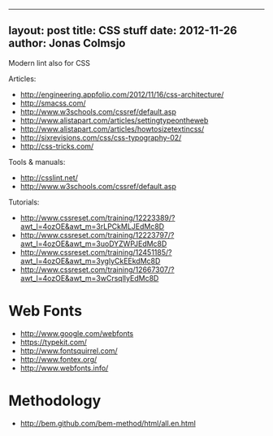 
---
layout: post
title: CSS stuff
date: 2012-11-26
author: Jonas Colmsjo
---

Modern lint also for CSS





Articles:

 * http://engineering.appfolio.com/2012/11/16/css-architecture/
 * http://smacss.com/
 * http://www.w3schools.com/cssref/default.asp
 * http://www.alistapart.com/articles/settingtypeontheweb
 * http://www.alistapart.com/articles/howtosizetextincss/
 * http://sixrevisions.com/css/css-typography-02/
 * http://css-tricks.com/

Tools & manuals:

 * http://csslint.net/
 * http://www.w3schools.com/cssref/default.asp


Tutorials:

 * http://www.cssreset.com/training/12223389/?awt_l=4ozOE&awt_m=3rLPCkMLJEdMc8D
 * http://www.cssreset.com/training/12223797/?awt_l=4ozOE&awt_m=3uoDYZWPJEdMc8D
 * http://www.cssreset.com/training/12451185/?awt_l=4ozOE&awt_m=3yglyCkEEkdMc8D
 * http://www.cssreset.com/training/12667307/?awt_l=4ozOE&awt_m=3wCrsqlIyEdMc8D

# Web Fonts

* http://www.google.com/webfonts
* https://typekit.com/
* http://www.fontsquirrel.com/
* http://www.fontex.org/
* http://www.webfonts.info/


# Methodology

* http://bem.github.com/bem-method/html/all.en.html


